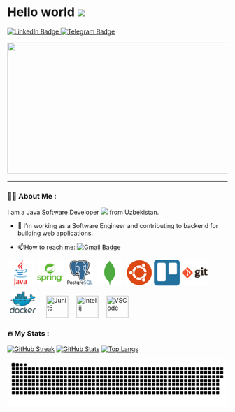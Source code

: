 <h1>
  Hello world
  <img src="https://media.giphy.com/media/hvRJCLFzcasrR4ia7z/giphy.gif" width="30px"/>
</h1>

<div id="badges">
  <a href="https://www.linkedin.com/in/mahmudnazar-sunnatullayev-651951236/">
    <img src="https://img.shields.io/badge/LinkedIn-blue?style=for-the-badge&logo=linkedin&logoColor=white" alt="LinkedIn Badge"/>
  </a>
  <a href="https://t.me/smahmudnazar">
    <img src="https://img.shields.io/badge/Telegram-blue?style=for-the-badge&logo=telegram&logoColor=white" alt="Telegram Badge"/>
  </a>
</div>
<img src="https://komarev.com/ghpvc/?username=smahmudnazar&style=for-the-badge&color=blue" alt=""/>
<div align="center">
  <img src="https://media.giphy.com/media/dWesBcTLavkZuG35MI/giphy.gif" width="600" height="300"/>
</div>


---

### :woman_technologist: About Me :
I am a Java Software Developer <img src="https://media.giphy.com/media/WUlplcMpOCEmTGBtBW/giphy.gif" width="30"> from Uzbekistan.

- :telescope: I’m working as a Software Engineer and contributing to  backend for building web applications.

- :mailbox:How to reach me: [![Gmail Badge](https://img.shields.io/badge/-Gmail-red?style=flat&logo=Gmail&logoColor=white)](https://mahmudsunatullaev@gmail.com)
<div>
  <img src="https://github.com/devicons/devicon/blob/master/icons/java/java-original-wordmark.svg" title="Java" alt="Java" width="60" height="60"/>&nbsp;
  <img src="https://github.com/devicons/devicon/blob/master/icons/spring/spring-original-wordmark.svg" title="Spring" alt="Spring" width="60" height="60"/>&nbsp;
  <img src="https://github.com/devicons/devicon/blob/master/icons/postgresql/postgresql-original-wordmark.svg" title="PostgreSQL"  alt="PostgreSQL" width="60" height="60"/>&nbsp;
  <img src="https://github.com/devicons/devicon/blob/master/icons/mongodb/mongodb-plain.svg" title="MongoDB" alt="MongoDB" width="60" height="60"/>&nbsp;
  <img src="https://github.com/devicons/devicon/blob/master/icons/ubuntu/ubuntu-plain.svg" title="Ubuntu" **alt="Ubuntu" width="60" height="60"/>
   <img src="https://github.com/devicons/devicon/blob/master/icons/trello/trello-plain.svg" title="Trello" **alt="Trello" width="60" height="60"/>
  <img src="https://github.com/devicons/devicon/blob/master/icons/git/git-original-wordmark.svg" title="Git" **alt="Git" width="60" height="60"/>
 <img src="https://github.com/devicons/devicon/blob/master/icons/docker/docker-original-wordmark.svg" title="Docker" **alt="Docker" width="60" height="60"/ style="margin:5px;">
 <img src="https://junit.org/junit5/assets/img/junit5-logo.png" title="Junit5" **alt="Junit5" width="50" height="50" style="margin-left:15px"/>
 <img src="https://upload.wikimedia.org/wikipedia/commons/thumb/9/9c/IntelliJ_IDEA_Icon.svg/1024px-IntelliJ_IDEA_Icon.svg.png" title="Intellij" **alt="Intellij" width="50" height="50" style="margin-left:15px"/>
 <img src="https://cdn.worldvectorlogo.com/logos/visual-studio-code-1.svg" title="VSCode" **alt="VSCode" width="50" height="50" style="margin-left:15px"/>
</div>


### :fire: My Stats :

[![GitHub Streak](http://github-readme-streak-stats.herokuapp.com?user=smahmudnazar&stroke=FA8B00&background=000000&currStreakNum=FA8B00&border=FA8B00&sideNums=FA8B00&currStreakLabel=FA8B00)](https://git.io/streak-stats)
[![GitHub Stats](https://github-readme-stats.vercel.app/api?username=smahmudnazar&show_icons=true&bg_color=000000&icon_color=FA8B00&text_color=FA8B00&border_color=FA8B00&title_color=FA8B00)](https://github.com/anuraghazra/github-readme-stats)
[![Top Langs](https://github-readme-stats.vercel.app/api/top-langs/?username=smahmudnazar&layout=compact&theme=vision-friendly-dark)](https://github.com/anuraghazra/github-readme-stats)

<div>
  <img src="https://github.com/Pepyn0/Pepyn0/raw/output/github-contribution-grid-snake.svg" alt="snake"></center>
</div>
